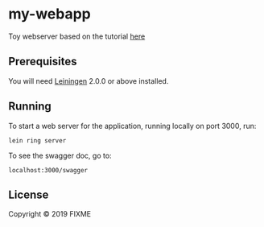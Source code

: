# my-webapp

Toy webserver based on the tutorial [here](http://clojure-doc.org/articles/tutorials/basic_web_development.html)

## Prerequisites

You will need [Leiningen][] 2.0.0 or above installed.

[leiningen]: https://github.com/technomancy/leiningen

## Running

To start a web server for the application, running locally on port 3000, run:

    lein ring server

To see the swagger doc, go to:

    localhost:3000/swagger


## License

Copyright © 2019 FIXME
